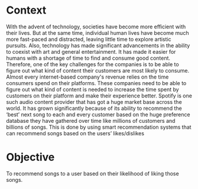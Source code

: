 **Context**
==

With the advent of technology, societies have become more efficient with their lives. But at the same time, individual human lives have become much more fast-paced and distracted, leaving little time to explore artistic pursuits. Also, technology has made significant advancements in the ability to coexist with art and general entertainment. It has made it easier for humans with a shortage of time to find and consume good content. Therefore, one of the key challenges for the companies is to be able to figure out what kind of content their customers are most likely to consume. Almost every internet-based company's revenue relies on the time consumers spend on their platforms. These companies need to be able to figure out what kind of content is needed to increase the time spent by customers on their platform and make their experience better.
Spotify is one such audio content provider that has got a huge market base across the world. It has grown significantly because of its ability to recommend the ‘best’ next song to each and every customer based on the huge preference database they have gathered over time like millions of customers and billions of songs. This is done by using smart recommendation systems that can recommend songs based on the users’ likes/dislikes

**Objective**
==
To recommend songs to a user based on their likelihood of liking those songs.
